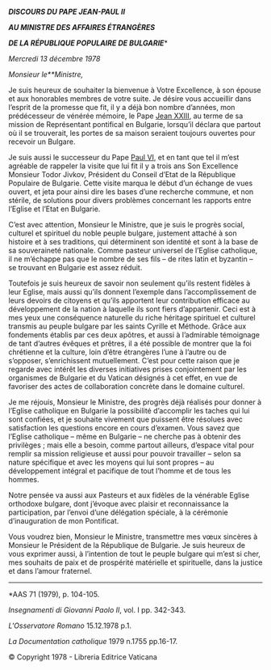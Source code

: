 ***DISCOURS DU PAPE JEAN-PAUL II***

***AU MINISTRE DES AFFAIRES ÉTRANGÈRES***

***DE LA RÉPUBLIQUE POPULAIRE DE BULGARIE****

*Mercredi 13 décembre 1978*

*Monsieur le**Ministre,*

Je suis heureux de souhaiter la bienvenue à Votre Excellence, à son épouse et aux honorables membres de votre suite. Je désire vous accueillir dans l’esprit de la promesse que fit, il y a déjà bon nombre d’années, mon prédécesseur de vénérée mémoire, le Pape [Jean XXIII](http://www.vatican.va/holy_father/john_xxiii/index_fr.htm), au terme de sa mission de Représentant pontifical en Bulgarie, lorsqu’il déclara que partout où il se trouverait, les portes de sa maison seraient toujours ouvertes pour recevoir un Bulgare.

Je suis aussi le successeur du Pape [Paul VI](http://www.vatican.va/holy_father/paul_vi/index_fr.htm), et en tant que tel il m’est agréable de rappeler la visite que lui fit il y a trois ans Son Excellence Monsieur Todor Jivkov, Président du Conseil d’Etat de la République Populaire de Bulgarie. Cette visite marqua le début d’un échange de vues ouvert, et jeta pour ainsi dire les bases d’une recherche commune, et non stérile, de solutions pour divers problèmes concernant les rapports entre l’Eglise et l’Etat en Bulgarie.

C’est avec attention, Monsieur le Ministre, que je suis le progrès social, culturel et spirituel du noble peuple bulgare, justement attaché à son histoire et à ses traditions, qui déterminent son identité et sont à la base de sa souveraineté nationale. Comme pasteur universel de l’Eglise catholique, il ne m’échappe pas que le nombre de ses fils – de rites latin et byzantin – se trouvant en Bulgarie est assez réduit.

Toutefois je suis heureux de savoir non seulement qu’ils restent fidèles à leur Eglise, mais aussi qu’ils donnent l’exemple dans l’accomplissement de leurs devoirs de citoyens et qu’ils apportent leur contribution efficace au développement de la nation à laquelle ils sont fiers d’appartenir. Ceci est à mes yeux une conséquence naturelle du riche héritage spirituel et culturel transmis au peuple bulgare par les saints Cyrille et Méthode. Grâce aux fondements établis par ces deux apôtres, et aussi à l’admirable témoignage de tant d’autres évêques et prêtres, il a été possible de montrer que la foi chrétienne et la culture, loin d’être étrangères l’une à l’autre ou de s’opposer, s’enrichissent mutuellement. C’est pour cette raison que je regarde avec intérêt les diverses initiatives prises conjointement par les organismes de Bulgarie et du Vatican désignés à cet effet, en vue de favoriser des actes de collaboration concrète dans le domaine culturel.

Je me réjouis, Monsieur le Ministre, des progrès déjà réalisés pour donner à l’Eglise catholique en Bulgarie la possibilité d’accomplir les taches qui lui sont confiées, et je souhaite vivement que puissent être résolues avec satisfaction les questions encore en cours d’examen. Vous savez que l’Eglise catholique – même en Bulgarie – ne cherche pas à obtenir des privilèges ; mais elle a besoin, comme partout ailleurs, d’espace vital pour remplir sa mission religieuse et aussi pour pouvoir travailler – selon sa nature spécifique et avec les moyens qui lui sont propres – au développement intégral et pacifique de tout l’homme et de tous les hommes.

Notre pensée va aussi aux Pasteurs et aux fidèles de la vénérable Eglise orthodoxe bulgare, dont j’évoque avec plaisir et reconnaissance la participation, par l’envoi d’une délégation spéciale, à la cérémonie d’inauguration de mon Pontificat.

Vous voudrez bien, Monsieur le Ministre, transmettre mes vœux sincères à Monsieur le Président de la République de Bulgarie. Je suis heureux de vous exprimer aussi, à l’intention de tout le peuple bulgare qui m’est si cher, mes souhaits de paix et de prospérité matérielle et spirituelle, dans la justice et dans l’amour fraternel.

* * *

*AAS 71 (1979), p. 104-105.

*Insegnamenti di Giovanni Paolo II*, vol. I pp. 342-343.

*L'Osservatore Romano* 15.12.1978 p.1.

*La Documentation catholique* 1979 n.1755 pp.16-17.

© Copyright 1978 - Libreria Editrice Vaticana